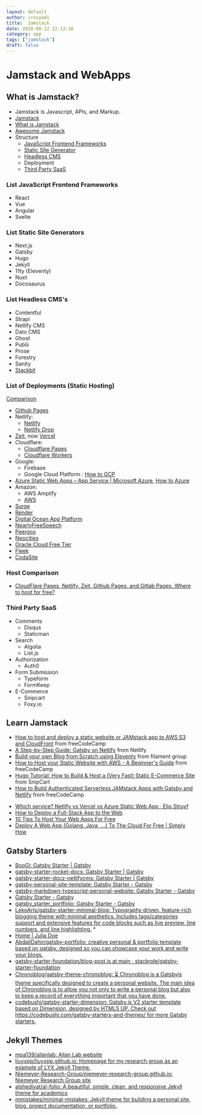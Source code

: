 ```yaml
---
layout: default
author: irosyadi
title:  Jamstack
date: 2020-08-12 22:13:16
category: app
tags: ["jamstack"]
draft: false
---
```


# Jamstack and WebApps

## What is Jamstack?
- Jamstack is Javascript, APIs, and Markup.
- [Jamstack](https://snipcart.com/blog/jamstack)
- [What is Jamstack](https://www.freecodecamp.org/news/what-is-the-jamstack-and-how-do-i-host-my-website-on-it/)
- [Awesome Jamstack](https://github.com/automata/awesome-jamstack)
- Structure
    - [JavaScript Frontend Frameworks](#toc_3)
    - [Static Site Generator](https://www.staticgen.com/)
    - [Headless CMS](https://headlesscms.org/)
    - Deployment
    - [Third Party SaaS](https://github.com/agarrharr/awesome-static-website-services)

### List JavaScript Frontend Frameworks
- React
- Vue
- Angular
- Svelte

### List Static Site Generators
- Next.js
- Gatsby
- Hugo
- Jekyll
- 11ty (Eleventy)
- Nuxt
- Docosaurus

### List Headless CMS's
- Contentful
- Strapi
- Netlify CMS
- Dato CMS
- Ghost
- Publii
- Prose
- Forestry
- Sanity
- [Stackbit](https://www.stackbit.com/)

### List of Deployments (Static Hosting)
[Comparison](https://jace.pro/post/2020-12-17-cloudflare-pages-netlify-zeit-github-pages-and-gitlab-pages-where-to-host/)


- [Github Pages](https://pages.github.com/)
- Netlify:
  - [Netlify](https://www.netlify.com/)
  - [Netlify Drop](https://app.netlify.com/drop)
- [Zeit](https://zeit.co/), now [Vercel](https://vercel.com/)
- Cloudflare:
  - [Cloudflare Pages](https://pages.cloudflare.com/)
  - [Cloudflare Workers](https://workers.cloudflare.com/)
- Google:
  - Firebase
  - Google Cloud Platform : [How to GCP](https://cloud.google.com/storage/docs/hosting-static-website)
- [Azure Static Web Apps – App Service | Microsoft Azure](https://azure.microsoft.com/en-gb/services/app-service/static/?cdn=disable#features), [How to Azure](https://docs.microsoft.com/en-us/azure/storage/blobs/storage-blob-static-website)
- Amazon:
  - AWS Amplify
  - [AWS](https://aws.amazon.com/getting-started/projects/host-static-website/)
- [Surge](https://surge.sh/)
- [Render](https://render.com/)
- [Digital Ocean App Platform](https://www.digitalocean.com/products/app-platform/)
- [NearlyFreeSpeech](https://www.nearlyfreespeech.net/)
- [Peergos](https://peergos.org/posts/p2p-web-hosting)
- [Neocities](https://neocities.org/)
- [Oracle Cloud Free Tier](https://www.oracle.com/cloud/free/#always-free)
- [Fleek](https://fleek.co/)
- [CodaSite](https://codasite.app/)

### Host Comparison
- [CloudFlare Pages, Netlify, Zeit, Github Pages, and Gitlab Pages. Where to host for free?](https://jace.pro/post/2020-12-17-cloudflare-pages-netlify-zeit-github-pages-and-gitlab-pages-where-to-host/)

### Third Party SaaS
- Comments
    - Disqus
    - Staticman
- Search
    - Algolia
    - List.js
- Authorization
    - Auth0
- Form Submission
    - Typeform
    - FormKeep
- E-Commerce
    - Snipcart
    - Foxy.io

## Learn Jamstack
- [How to host and deploy a static website or JAMstack app to AWS S3 and CloudFront](https://www.freecodecamp.org/news/how-to-host-and-deploy-a-static-website-or-jamstack-app-to-s3-and-cloudfront/) from freeCodeCamp
- [A Step-by-Step Guide: Gatsby on Netlify](https://www.netlify.com/blog/2016/02/24/a-step-by-step-guide-gatsby-on-netlify/) from Netlify
- [Build your own Blog from Scratch using Eleventy](https://www.filamentgroup.com/lab/build-a-blog/) from filament group
- [How to Host your Static Website with AWS - A Beginner's Guide](https://www.freecodecamp.org/news/a-beginners-guide-on-how-to-host-a-static-site-with-aws/) from freeCodeCamp
- [Hugo Tutorial: How to Build & Host a (Very Fast) Static E-Commerce Site](https://snipcart.com/blog/hugo-tutorial-static-site-ecommerce) from SnipCart
- [How to Build Authenticated Serverless JAMstack Apps with Gatsby and Netlify](https://www.freecodecamp.org/news/building-jamstack-apps/) from freeCodeCamp
* [Which service? Netlify vs Vercel vs Azure Static Web App · Elio Struyf](https://www.eliostruyf.com/netlify-vs-vercel-vs-azure-static-web-app/)
* [How to Deploy a Full-Stack App to the Web](https://acidtango.com/thelemoncrunch/how-to-deploy-a-full-stack-app-to-the-web/)
* [10 Tips To Host Your Web Apps For Free](https://blog.patricktriest.com/host-webapps-free/)
* [Deploy A Web App (Golang, Java, ...) To The Cloud For Free | Simply How](https://simply-how.com/free-paas-hosting)

## Gatsby Starters
- [BooGi: Gatsby Starter | Gatsby](https://www.gatsbyjs.com/starters/filipowm/boogi)
- [gatsby-starter-rocket-docs: Gatsby Starter | Gatsby](https://www.gatsbyjs.com/starters/Rocketseat/gatsby-starter-rocket-docs)
- [gatsby-starter-docz-netlifycms: Gatsby Starter | Gatsby](https://www.gatsbyjs.com/starters/colbyfayock/gatsby-starter-docz-netlifycms)
- [gatsby-personal-site-template: Gatsby Starter - Gatsby](https://www.gatsbyjs.com/starters/surudhb/gatsby-personal-site-template)
- [gatsby-markdown-typescript-personal-website: Gatsby Starter - Gatsby](https://www.gatsbyjs.com/starters/SaimirKapaj/gatsby-markdown-typescript-personal-website)
- [Gatsby Starter - Gatsby](https://www.gatsbyjs.com/starters/anubhavsrivastava/gatsby-starter-hyperspace)
- [gatsby_starter_portfolio: Gatsby Starter - Gatsby](https://www.gatsbyjs.com/starters/algokun/gatsby_starter_portfolio)
- [LekoArts/gatsby-starter-minimal-blog: Typography driven, feature-rich blogging theme with minimal aesthetics. Includes tags/categories support and extensive features for code blocks such as live preview, line numbers, and line highlighting.](https://github.com/LekoArts/gatsby-starter-minimal-blog) *
- [Home | Julia Doe](https://gatsby-starter-julia.netlify.app/)
- [AbdaliDahir/gatsby-portfolio: creative personal & portfolio template based on gatsby. designed so you can showcase your work and write your blogs.](https://github.com/AbdaliDahir/gatsby-portfolio)
- [gatsby-starter-foundation/blog-post.js at main · stackrole/gatsby-starter-foundation](https://github.com/stackrole/gatsby-starter-foundation/blob/main/src/templates/blog-post.js)
- [Chronoblog/gatsby-theme-chronoblog: ⏳ Chronoblog is a Gatsbyjs theme specifically designed to create a personal website. The main idea of ​​Chronoblog is to allow you not only to write a personal blog but also to keep a record of everything important that you have done.](https://github.com/Chronoblog/gatsby-theme-chronoblog)
- [codebushi/gatsby-starter-dimension: Gatsby.js V2 starter template based on Dimension, designed by HTML5 UP. Check out https://codebushi.com/gatsby-starters-and-themes/ for more Gatsby starters.](https://github.com/codebushi/gatsby-starter-dimension)

## Jekyll Themes
* [mpa139/allanlab: Allan Lab website](https://github.com/mpa139/allanlab)
* [liuyxpp/liuyxpp.github.io: Homepage for my research group as an example of LYX Jekyll Theme.](https://github.com/liuyxpp/liuyxpp.github.io)
* [Niemeyer-Research-Group/niemeyer-research-group.github.io: Niemeyer Research Group site](https://github.com/Niemeyer-Research-Group/niemeyer-research-group.github.io)
* [alshedivat/al-folio: A beautiful, simple, clean, and responsive Jekyll theme for academics](https://github.com/alshedivat/al-folio)
* [mmistakes/minimal-mistakes: Jekyll theme for building a personal site, blog, project documentation, or portfolio.](https://github.com/mmistakes/minimal-mistakes)